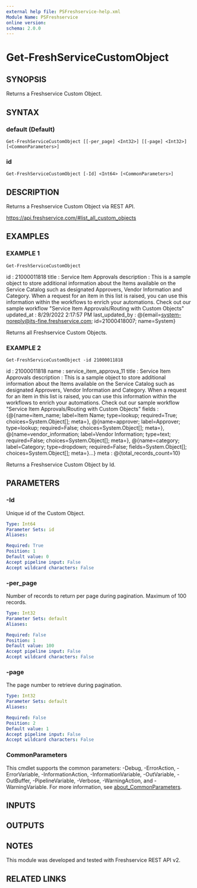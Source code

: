 ```yaml
---
external help file: PSFreshservice-help.xml
Module Name: PSFreshservice
online version:
schema: 2.0.0
---
```


# Get-FreshServiceCustomObject

## SYNOPSIS
Returns a Freshservice Custom Object.

## SYNTAX

### default (Default)
```
Get-FreshServiceCustomObject [[-per_page] <Int32>] [[-page] <Int32>] [<CommonParameters>]
```

### id
```
Get-FreshServiceCustomObject [-Id] <Int64> [<CommonParameters>]
```

## DESCRIPTION
Returns a Freshservice Custom Object via REST API.

https://api.freshservice.com/#list_all_custom_objects

## EXAMPLES

### EXAMPLE 1
```
Get-FreshServiceCustomObject
```

id              : 21000011818
title           : Service Item Approvals
description     : This is a sample object to store additional information about the Items available on the Service
                Catalog such as designated Approvers, Vendor Information and Category.
When a request for an item
                in this list is raised, you can use this information within the workflows to enrich your
                automations.
Check out our sample workflow "Service Item Approvals/Routing with Custom Objects"
updated_at      : 8/29/2022 2:17:57 PM
last_updated_by : @{email=system-noreply@its-fine.freshservice.com; id=21000418007; name=System}

Returns all Freshservice Custom Objects.

### EXAMPLE 2
```
Get-FreshServiceCustomObject -id 21000011818
```

id          : 21000011818
name        : service_item_approva_11
title       : Service Item Approvals
description : This is a sample object to store additional information about the Items available on the Service
            Catalog such as designated Approvers, Vendor Information and Category.
When a request for an item in
            this list is raised, you can use this information within the workflows to enrich your automations.
            Check out our sample workflow "Service Item Approvals/Routing with Custom Objects"
fields      : {@{name=item_name; label=Item Name; type=lookup; required=True; choices=System.Object\[\]; meta=},
            @{name=approver; label=Approver; type=lookup; required=False; choices=System.Object\[\]; meta=},
            @{name=vendor_information; label=Vendor Information; type=text; required=False;
            choices=System.Object\[\]; meta=}, @{name=category; label=Category; type=dropdown; required=False;
            fields=System.Object\[\]; choices=System.Object\[\]; meta=}...}
meta        : @{total_records_count=10}

Returns a Freshservice Custom Object by Id.

## PARAMETERS

### -Id
Unique id of the Custom Object.

```yaml
Type: Int64
Parameter Sets: id
Aliases:

Required: True
Position: 1
Default value: 0
Accept pipeline input: False
Accept wildcard characters: False
```

### -per_page
Number of records to return per page during pagination. 
Maximum of 100 records.

```yaml
Type: Int32
Parameter Sets: default
Aliases:

Required: False
Position: 1
Default value: 100
Accept pipeline input: False
Accept wildcard characters: False
```

### -page
The page number to retrieve during pagination.

```yaml
Type: Int32
Parameter Sets: default
Aliases:

Required: False
Position: 2
Default value: 1
Accept pipeline input: False
Accept wildcard characters: False
```

### CommonParameters
This cmdlet supports the common parameters: -Debug, -ErrorAction, -ErrorVariable, -InformationAction, -InformationVariable, -OutVariable, -OutBuffer, -PipelineVariable, -Verbose, -WarningAction, and -WarningVariable. For more information, see [about_CommonParameters](http://go.microsoft.com/fwlink/?LinkID=113216).

## INPUTS

## OUTPUTS

## NOTES
This module was developed and tested with Freshservice REST API v2.

## RELATED LINKS
